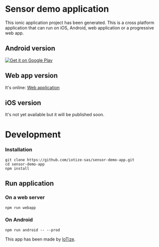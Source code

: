 # Sensor demo application

This ionic application project has been generated. This is a cross platform application that can run on iOS, Android, web application or a progressive web app.

## Android version
<a href='https://play.google.com/store/apps/details?id=com.iotize.app.sensordemo&pcampaignid=pcampaignidMKT-Other-global-all-co-prtnr-py-PartBadge-Mar2515-1'><img alt='Get it on Google Play' src='https://play.google.com/intl/en_us/badges/static/images/badges/en_badge_web_generic.png'  style="max-width: 180px"/></a>

## Web app version

It's online: [Web application](https://sensor-demo-app-fbb73.web.app/connect)

## iOS version

It's not yet available but it will be published soon.

# Development
### Installation

```
git clone https://github.com/iotize-sas/sensor-demo-app.git 
cd sensor-demo-app
npm install
```

## Run application

### On a web server

```shell
npm run webapp
```

### On Android

```shell
npm run android -- --prod
```



This app has been made by [IoTize](https://iotize.com).
